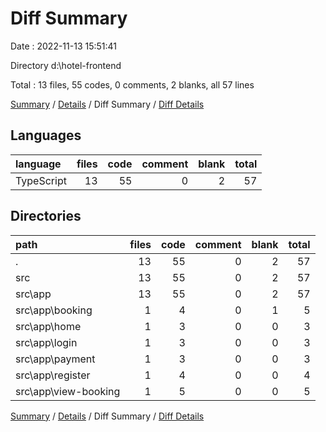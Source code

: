 # Diff Summary

Date : 2022-11-13 15:51:41

Directory d:\\hotel-frontend

Total : 13 files,  55 codes, 0 comments, 2 blanks, all 57 lines

[Summary](results.md) / [Details](details.md) / Diff Summary / [Diff Details](diff-details.md)

## Languages
| language | files | code | comment | blank | total |
| :--- | ---: | ---: | ---: | ---: | ---: |
| TypeScript | 13 | 55 | 0 | 2 | 57 |

## Directories
| path | files | code | comment | blank | total |
| :--- | ---: | ---: | ---: | ---: | ---: |
| . | 13 | 55 | 0 | 2 | 57 |
| src | 13 | 55 | 0 | 2 | 57 |
| src\\app | 13 | 55 | 0 | 2 | 57 |
| src\\app\\booking | 1 | 4 | 0 | 1 | 5 |
| src\\app\\home | 1 | 3 | 0 | 0 | 3 |
| src\\app\\login | 1 | 3 | 0 | 0 | 3 |
| src\\app\\payment | 1 | 3 | 0 | 0 | 3 |
| src\\app\\register | 1 | 4 | 0 | 0 | 4 |
| src\\app\\view-booking | 1 | 5 | 0 | 0 | 5 |

[Summary](results.md) / [Details](details.md) / Diff Summary / [Diff Details](diff-details.md)